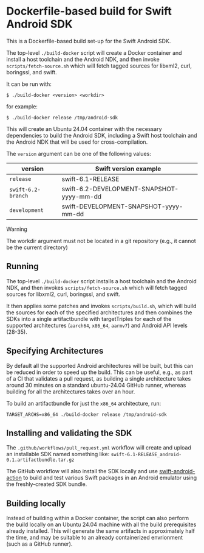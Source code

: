 # Dockerfile-based build for Swift Android SDK

This is a Dockerfile-based build set-up for the Swift Android SDK.

The top-level `./build-docker` script will create a
Docker container and install a host toolchain and the
Android NDK, and then invoke `scripts/fetch-source.sh` which will
fetch tagged sources for libxml2, curl, boringssl, and swift.

It can be run with:

```
$ ./build-docker <version> <workdir>
```

for example:

```
$ ./build-docker release /tmp/android-sdk
```

This will create an Ubuntu 24.04 container with the necessary dependencies
to build the Android SDK, including a Swift host toolchain and the
Android NDK that will be used for cross-compilation.

The `version` argument can be one of the following values:

| version | Swift version example |
| --- | --- |
| `release` | swift-6.1-RELEASE |
| `swift-6.2-branch` | swift-6.2-DEVELOPMENT-SNAPSHOT-yyyy-mm-dd |
| `development` | swift-DEVELOPMENT-SNAPSHOT-yyyy-mm-dd |

> [!WARNING]
> The workdir argument must not be located in a git repository (e.g., it cannot be the
> current directory)

## Running

The top-level `./build-docker` script installs a host toolchain and the
Android NDK, and then invokes `scripts/fetch-source.sh` which will
fetch tagged sources for libxml2, curl, boringssl, and swift.

It then applies some patches and invokes `scripts/build.sh`,
which will build the sources for each of the specified
architectures and then combines the SDKs into a single
artifactbundle with targetTriples for each of the supported
architectures (`aarch64`, `x86_64`, `aarmv7`)
and Android API levels (28-35).

## Specifying Architectures

By default all the supported Android architectures
will be built, but this can be reduced in order to speed
up the build. This can be useful, e.g., as part of a CI that
validates a pull request, as building a single architecture
takes around 30 minutes on a standard ubuntu-24.04 GitHub runner,
whereas building for all the architectures takes over an hour.

To build an artifactbundle for just the `x86_64` architecture, run:

```
TARGET_ARCHS=x86_64 ./build-docker release /tmp/android-sdk
```

## Installing and validating the SDK

The `.github/workflows/pull_request.yml` workflow
will create and upload an installable SDK named something like:
`swift-6.1-RELEASE_android-0.1.artifactbundle.tar.gz`

The GitHub workflow will also install the SDK locally and use
[swift-android-action](https://github.com/marketplace/actions/swift-android-action)
to build and test various Swift packages in an Android emulator using the
freshly-created SDK bundle.

## Building locally

Instead of building within a Docker container, the script can also
perform the build locally on an Ubuntu 24.04 machine with all the
build prerequisites already installed. This will generate
the same artifacts in approximately half the time, and
may be suitable to an already containerized envrionment (such as
a GitHub runner).

